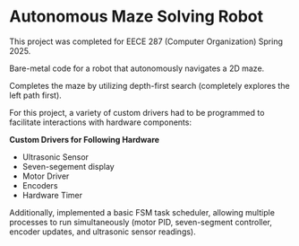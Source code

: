 # Autonomous Maze Solving Robot

This project was completed for EECE 287 (Computer Organization) Spring 2025.

Bare-metal code for a robot that autonomously navigates a 2D maze. 

Completes the maze by utilizing depth-first search (completely explores the left path first).

For this project, a variety of custom drivers had to be programmed to facilitate interactions with hardware components:

**Custom Drivers for Following Hardware**
- Ultrasonic Sensor
- Seven-segement display
- Motor Driver
- Encoders
- Hardware Timer

Additionally, implemented a basic FSM task scheduler, allowing multiple processes to run simultaneously (motor PID, seven-segment controller, encoder updates, and ultrasonic sensor readings).
